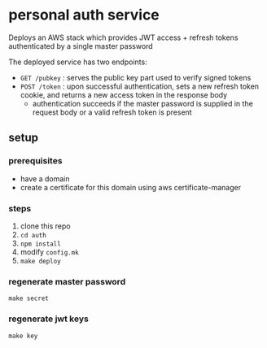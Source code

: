 # personal auth service

Deploys an AWS stack which provides JWT access + refresh tokens authenticated by a single master password

The deployed service has two endpoints:
- `GET /pubkey` : serves the public key part used to verify signed tokens
- `POST /token` : upon successful authentication, sets a new refresh token cookie, and returns a new access token in the response body
    - authentication succeeds if the master password is supplied in the request body or a valid refresh token is present

## setup

### prerequisites
- have a domain
- create a certificate for this domain using aws certificate-manager

### steps

1. clone this repo
2. `cd auth`
3. `npm install`
4. modify `config.mk`
5. `make deploy`

### regenerate master password
```
make secret
```

### regenerate jwt keys
```
make key
```
